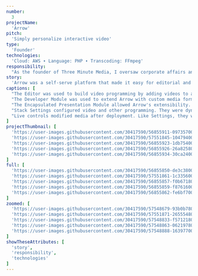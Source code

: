 ```yaml
---
number: 
  3
projectName: 
  'Arrow'
pitch: 
  'Simply personalize interactive video'
type:
  'Founder'
technologies: 
  'Cloud: AWS ∙ Language: PHP ∙ Transcoding: FFmpeg'
responsibility: 
  "As the founder of Three Minute Media, I oversaw corporate affairs and platform development, including budgets, our product lead, and investor outreach."
story: 
  'Arrow was a self-serve platform that made it easy for editorial and sales teams to personalize and syndicate interactive video based on first- and third-party data.'
captions: [
  "The Editor was used to build video programming by adding videos to a Stack and configuring it with dynamically generated settings. Users could buy and sell their videos through syndication.",
  "The Developer Module was used to extend Arrow with custom media formats, settings, and live controls. Arrow delivered any code-based media, including video players, widgets, and more.",
  "The Encapsulated Presentation Module allowed Arrow's extensibility. It was a mixture of PubML, our proprietary domain-specific programming language, and a user's proprietary source code.",
  "Stack Settings configured video and other programming. They were dynamically generated from instructions in an Encapsulated Presentation Module. Users could create or license their EPMs.",
  "Live controls modified media after deployment. Like Settings, they were dynamically generated from an Encapsulated Presentation Module, making Arrow a true end-to-end publishing system."
]
projectThumbnail: [
  'https://user-images.githubusercontent.com/30417590/56855911-09735700-691e-11e9-83a8-7ddf134fcfa1.png',
  'https://user-images.githubusercontent.com/30417590/57551845-10479400-7338-11e9-8c8c-e3ae7019ddfb.png',
  'https://user-images.githubusercontent.com/30417590/56855923-1db75400-691e-11e9-9657-0daeef8b6199.png',
  'https://user-images.githubusercontent.com/30417590/56855926-26a82580-691e-11e9-9250-23871ffee641.png',
  'https://user-images.githubusercontent.com/30417590/56855934-30ca2400-691e-11e9-841a-bf69f6e63dce.png'
]
full: [
  'https://user-images.githubusercontent.com/30417590/56855850-de3c3800-691c-11e9-9779-83c24b8b579a.png',
  'https://user-images.githubusercontent.com/30417590/57551861-1c335600-7338-11e9-82e5-ba59d3b32d93.png',
  'https://user-images.githubusercontent.com/30417590/56855857-f0b67180-691c-11e9-9457-6ce2d61f2647.png',
  'https://user-images.githubusercontent.com/30417590/56855859-f8761600-691c-11e9-860f-e6dd7caef204.png',
  'https://user-images.githubusercontent.com/30417590/56855862-fe6bf700-691c-11e9-93f1-0240b420dd49.png'
]
zoomed: [
  'https://user-images.githubusercontent.com/30417590/57548679-93b0b780-732f-11e9-9102-be683462cd8c.png',
  'https://user-images.githubusercontent.com/30417590/57551871-26555480-7338-11e9-8dbb-46b314c83168.png',
  'https://user-images.githubusercontent.com/30417590/57548833-f5712180-732f-11e9-8c35-aa60966c15cf.png',
  'https://user-images.githubusercontent.com/30417590/57548863-06219780-7330-11e9-85c1-f612060534a8.png',
  'https://user-images.githubusercontent.com/30417590/57548888-16397700-7330-11e9-8349-1b4d818fbddd.png'
]
showTheseAttributes: [
  'story',
  'responsibility',
  'technologies'
]
---
```

